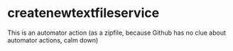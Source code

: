 # createnewtextfileservice
This is an automator action (as a zipfile, because Github has no clue about automator actions, calm down)
